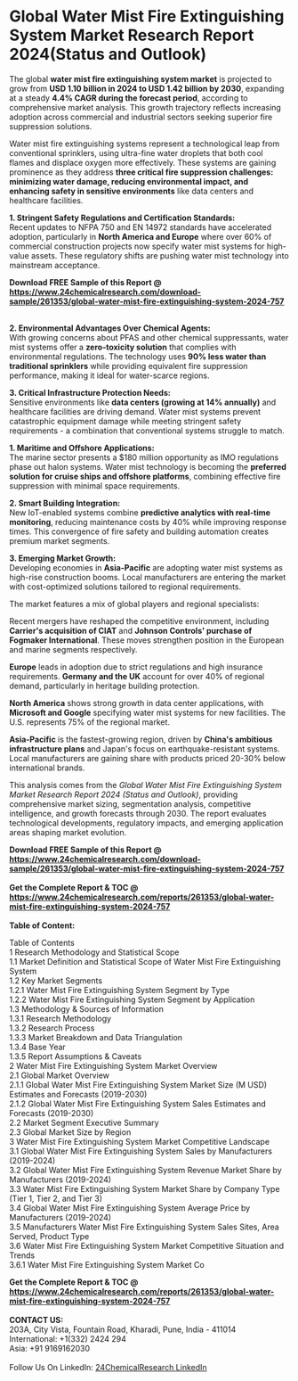 <h1>Global Water Mist Fire Extinguishing System Market Research Report 2024(Status and Outlook)</h1><p>The global <strong>water mist fire extinguishing system market</strong> is projected to grow from <strong>USD 1.10 billion in 2024 to USD 1.42 billion by 2030</strong>, expanding at a steady <strong>4.4% CAGR during the forecast period</strong>, according to comprehensive market analysis. This growth trajectory reflects increasing adoption across commercial and industrial sectors seeking superior fire suppression solutions.</p><p>Water mist fire extinguishing systems represent a technological leap from conventional sprinklers, using ultra-fine water droplets that both cool flames and displace oxygen more effectively. These systems are gaining prominence as they address <strong>three critical fire suppression challenges: minimizing water damage, reducing environmental impact, and enhancing safety in sensitive environments</strong> like data centers and healthcare facilities.</p><p><strong>1. Stringent Safety Regulations and Certification Standards:</strong><br>
Recent updates to NFPA 750 and EN 14972 standards have accelerated adoption, particularly in <strong>North America and Europe</strong> where over 60% of commercial construction projects now specify water mist systems for high-value assets. These regulatory shifts are pushing water mist technology into mainstream acceptance.</p><div><b>Download FREE Sample of this Report @ 
            <a href="https://www.24chemicalresearch.com/download-sample/261353/global-water-mist-fire-extinguishing-system-2024-757">
            https://www.24chemicalresearch.com/download-sample/261353/global-water-mist-fire-extinguishing-system-2024-757</a></b></div><br><p><strong>2. Environmental Advantages Over Chemical Agents:</strong><br>
With growing concerns about PFAS and other chemical suppressants, water mist systems offer a <strong>zero-toxicity solution</strong> that complies with environmental regulations. The technology uses <strong>90% less water than traditional sprinklers</strong> while providing equivalent fire suppression performance, making it ideal for water-scarce regions.</p><p><strong>3. Critical Infrastructure Protection Needs:</strong><br>
Sensitive environments like <strong>data centers (growing at 14% annually)</strong> and healthcare facilities are driving demand. Water mist systems prevent catastrophic equipment damage while meeting stringent safety requirements - a combination that conventional systems struggle to match.</p><p><strong>1. Maritime and Offshore Applications:</strong><br>
The marine sector presents a $180 million opportunity as IMO regulations phase out halon systems. Water mist technology is becoming the <strong>preferred solution for cruise ships and offshore platforms</strong>, combining effective fire suppression with minimal space requirements.</p><p><strong>2. Smart Building Integration:</strong><br>
New IoT-enabled systems combine <strong>predictive analytics with real-time monitoring</strong>, reducing maintenance costs by 40% while improving response times. This convergence of fire safety and building automation creates premium market segments.</p><p><strong>3. Emerging Market Growth:</strong><br>
Developing economies in <strong>Asia-Pacific</strong> are adopting water mist systems as high-rise construction booms. Local manufacturers are entering the market with cost-optimized solutions tailored to regional requirements.</p><p>The market features a mix of global players and regional specialists:</p><p>Recent mergers have reshaped the competitive environment, including <strong>Carrier's acquisition of CIAT</strong> and <strong>Johnson Controls' purchase of Fogmaker International</strong>. These moves strengthen position in the European and marine segments respectively.</p><p><strong>Europe</strong> leads in adoption due to strict regulations and high insurance requirements. <strong>Germany and the UK</strong> account for over 40% of regional demand, particularly in heritage building protection.</p><p><strong>North America</strong> shows strong growth in data center applications, with <strong>Microsoft and Google</strong> specifying water mist systems for new facilities. The U.S. represents 75% of the regional market.</p><p><strong>Asia-Pacific</strong> is the fastest-growing region, driven by <strong>China's ambitious infrastructure plans</strong> and Japan's focus on earthquake-resistant systems. Local manufacturers are gaining share with products priced 20-30% below international brands.</p><p>This analysis comes from the <em>Global Water Mist Fire Extinguishing System Market Research Report 2024 (Status and Outlook)</em>, providing comprehensive market sizing, segmentation analysis, competitive intelligence, and growth forecasts through 2030. The report evaluates technological developments, regulatory impacts, and emerging application areas shaping market evolution.</p><div><b>Download FREE Sample of this Report @ 
            <a href="https://www.24chemicalresearch.com/download-sample/261353/global-water-mist-fire-extinguishing-system-2024-757">
            https://www.24chemicalresearch.com/download-sample/261353/global-water-mist-fire-extinguishing-system-2024-757</a></b></div><br><div><b>Get the Complete Report & TOC @ 
            <a href="https://www.24chemicalresearch.com/reports/261353/global-water-mist-fire-extinguishing-system-2024-757">
            https://www.24chemicalresearch.com/reports/261353/global-water-mist-fire-extinguishing-system-2024-757</a></b></div><br>
            <b>Table of Content:</b><p>Table of Contents<br />
1 Research Methodology and Statistical Scope<br />
1.1 Market Definition and Statistical Scope of Water Mist Fire Extinguishing System<br />
1.2 Key Market Segments<br />
1.2.1 Water Mist Fire Extinguishing System Segment by Type<br />
1.2.2 Water Mist Fire Extinguishing System Segment by Application<br />
1.3 Methodology & Sources of Information<br />
1.3.1 Research Methodology<br />
1.3.2 Research Process<br />
1.3.3 Market Breakdown and Data Triangulation<br />
1.3.4 Base Year<br />
1.3.5 Report Assumptions & Caveats<br />
2 Water Mist Fire Extinguishing System Market Overview<br />
2.1 Global Market Overview<br />
2.1.1 Global Water Mist Fire Extinguishing System Market Size (M USD) Estimates and Forecasts (2019-2030)<br />
2.1.2 Global Water Mist Fire Extinguishing System Sales Estimates and Forecasts (2019-2030)<br />
2.2 Market Segment Executive Summary<br />
2.3 Global Market Size by Region<br />
3 Water Mist Fire Extinguishing System Market Competitive Landscape<br />
3.1 Global Water Mist Fire Extinguishing System Sales by Manufacturers (2019-2024)<br />
3.2 Global Water Mist Fire Extinguishing System Revenue Market Share by Manufacturers (2019-2024)<br />
3.3 Water Mist Fire Extinguishing System Market Share by Company Type (Tier 1, Tier 2, and Tier 3)<br />
3.4 Global Water Mist Fire Extinguishing System Average Price by Manufacturers (2019-2024)<br />
3.5 Manufacturers Water Mist Fire Extinguishing System Sales Sites, Area Served, Product Type<br />
3.6 Water Mist Fire Extinguishing System Market Competitive Situation and Trends<br />
3.6.1 Water Mist Fire Extinguishing System Market Co</p><div><b>Get the Complete Report & TOC @ 
            <a href="https://www.24chemicalresearch.com/reports/261353/global-water-mist-fire-extinguishing-system-2024-757">
            https://www.24chemicalresearch.com/reports/261353/global-water-mist-fire-extinguishing-system-2024-757</a></b></div><br><b>CONTACT US:</b><br>
            203A, City Vista, Fountain Road, Kharadi, Pune, India - 411014<br>
            International: +1(332) 2424 294<br>
            Asia: +91 9169162030 <br><br>
            Follow Us On LinkedIn: <a href="https://www.linkedin.com/company/24chemicalresearch/">24ChemicalResearch LinkedIn</a>